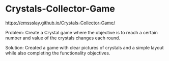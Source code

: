 # Crystals-Collector-Game
https://emssslay.github.io/Crystals-Collector-Game/

Problem: Create a Crystal game where the objective is to reach a certain number and value of the crystals changes each round.

Solution: Created a game with clear pictures of crystals and a simple layout while also completing the functionality objectives. 

